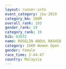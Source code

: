 ```yaml
---
layout: runner-info 
event_category: jbu-2019 
category_km: 16KM  
overall_rank: 103
gender_rank: 19
category_rank: 19
bib: 63032
name: ROSELIN ABDUL RASHID
category: 16KM Women Open
gender: Female
race_time: 2-44-47
country: Malaysia
---
```

